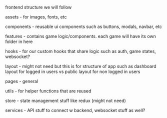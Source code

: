 frontend structure we will follow

assets - for images, fonts, etc

components - reusable ui components such as buttons, modals, navbar, etc

features - contains game logic/components. each game will have its own folder in here

hooks - for our custom hooks that share logic such as auth, game states, websocket?

layout - might not need but this is for structure of app such as dashboard layout for logged in users vs public layout for non logged in users

pages - general

utils - for helper functions that are reused

store - state management stuff like redux (might not need)

services - API stuff to connect w backend, websocket stuff as well?
